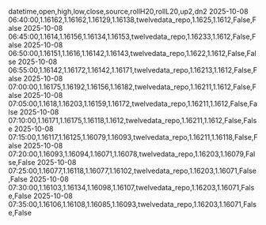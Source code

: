 datetime,open,high,low,close,source,rollH20,rollL20,up2,dn2
2025-10-08 06:40:00,1.16162,1.16162,1.16129,1.16138,twelvedata_repo,1.1625,1.1612,False,False
2025-10-08 06:45:00,1.1614,1.16156,1.16134,1.16153,twelvedata_repo,1.16233,1.1612,False,False
2025-10-08 06:50:00,1.16151,1.1616,1.16142,1.16143,twelvedata_repo,1.1622,1.1612,False,False
2025-10-08 06:55:00,1.16142,1.16172,1.16142,1.16171,twelvedata_repo,1.16213,1.1612,False,False
2025-10-08 07:00:00,1.16175,1.16192,1.16156,1.16182,twelvedata_repo,1.16211,1.1612,False,False
2025-10-08 07:05:00,1.1618,1.16203,1.16159,1.16172,twelvedata_repo,1.16211,1.1612,False,False
2025-10-08 07:10:00,1.16171,1.16175,1.16118,1.1612,twelvedata_repo,1.16211,1.1612,False,False
2025-10-08 07:15:00,1.16117,1.16125,1.16079,1.16093,twelvedata_repo,1.16211,1.16118,False,False
2025-10-08 07:20:00,1.16093,1.16094,1.16071,1.16078,twelvedata_repo,1.16203,1.16079,False,False
2025-10-08 07:25:00,1.16077,1.16118,1.16077,1.16102,twelvedata_repo,1.16203,1.16071,False,False
2025-10-08 07:30:00,1.16103,1.16134,1.16098,1.16107,twelvedata_repo,1.16203,1.16071,False,False
2025-10-08 07:35:00,1.16106,1.16108,1.16085,1.16093,twelvedata_repo,1.16203,1.16071,False,False
